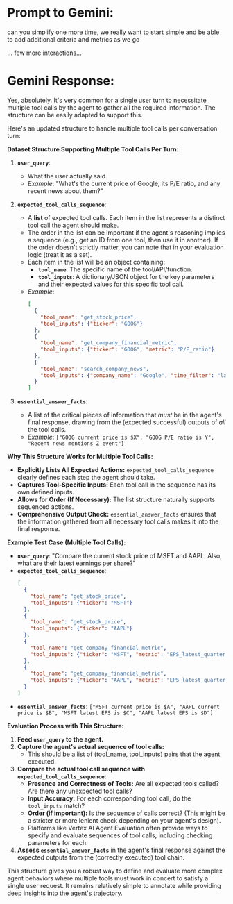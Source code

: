 # Prompt to Gemini:

can you simplify one more time, we really want to start simple and be able to add additional criteria and metrics as we go

... few more interactions...


# Gemini Response:

Yes, absolutely. It's very common for a single user turn to necessitate multiple tool calls by the agent to gather all the required information. The structure can be easily adapted to support this.

Here's an updated structure to handle multiple tool calls per conversation turn:

**Dataset Structure Supporting Multiple Tool Calls Per Turn:**

1.  **`user_query`**:
    *   What the user actually said.
    *   *Example*: "What's the current price of Google, its P/E ratio, and any recent news about them?"

2.  **`expected_tool_calls_sequence`**:
    *   A **list** of expected tool calls. Each item in the list represents a distinct tool call the agent should make.
    *   The order in the list can be important if the agent's reasoning implies a sequence (e.g., get an ID from one tool, then use it in another). If the order doesn't strictly matter, you can note that in your evaluation logic (treat it as a set).
    *   Each item in the list will be an object containing:
        *   **`tool_name`**: The specific name of the tool/API/function.
        *   **`tool_inputs`**: A dictionary/JSON object for the key parameters and their expected values for this specific tool call.
    *   *Example*:
        ```json
        [
          {
            "tool_name": "get_stock_price",
            "tool_inputs": {"ticker": "GOOG"}
          },
          {
            "tool_name": "get_company_financial_metric",
            "tool_inputs": {"ticker": "GOOG", "metric": "P/E_ratio"}
          },
          {
            "tool_name": "search_company_news",
            "tool_inputs": {"company_name": "Google", "time_filter": "last_24_hours"}
          }
        ]
        ```

3.  **`essential_answer_facts`**:
    *   A list of the critical pieces of information that *must* be in the agent's final response, drawing from the (expected successful) outputs of *all* the tool calls.
    *   *Example*: `["GOOG current price is $X", "GOOG P/E ratio is Y", "Recent news mentions Z event"]`

**Why This Structure Works for Multiple Tool Calls:**

*   **Explicitly Lists All Expected Actions:** `expected_tool_calls_sequence` clearly defines each step the agent should take.
*   **Captures Tool-Specific Inputs:** Each tool call in the sequence has its own defined inputs.
*   **Allows for Order (If Necessary):** The list structure naturally supports sequenced actions.
*   **Comprehensive Output Check:** `essential_answer_facts` ensures that the information gathered from all necessary tool calls makes it into the final response.

**Example Test Case (Multiple Tool Calls):**

*   **`user_query`**: "Compare the current stock price of MSFT and AAPL. Also, what are their latest earnings per share?"
*   **`expected_tool_calls_sequence`**:
    ```json
    [
      {
        "tool_name": "get_stock_price",
        "tool_inputs": {"ticker": "MSFT"}
      },
      {
        "tool_name": "get_stock_price",
        "tool_inputs": {"ticker": "AAPL"}
      },
      {
        "tool_name": "get_company_financial_metric",
        "tool_inputs": {"ticker": "MSFT", "metric": "EPS_latest_quarter"}
      },
      {
        "tool_name": "get_company_financial_metric",
        "tool_inputs": {"ticker": "AAPL", "metric": "EPS_latest_quarter"}
      }
    ]
    ```
*   **`essential_answer_facts`**: `["MSFT current price is $A", "AAPL current price is $B", "MSFT latest EPS is $C", "AAPL latest EPS is $D"]`

**Evaluation Process with This Structure:**

1.  **Feed `user_query` to the agent.**
2.  **Capture the agent's actual sequence of tool calls:**
    *   This should be a list of (tool\_name, tool\_inputs) pairs that the agent executed.
3.  **Compare the actual tool call sequence with `expected_tool_calls_sequence`:**
    *   **Presence and Correctness of Tools:** Are all expected tools called? Are there any unexpected tool calls?
    *   **Input Accuracy:** For each corresponding tool call, do the `tool_inputs` match?
    *   **Order (if important):** Is the sequence of calls correct? (This might be a stricter or more lenient check depending on your agent's design).
    *   Platforms like Vertex AI Agent Evaluation often provide ways to specify and evaluate sequences of tool calls, including checking parameters for each.
4.  **Assess `essential_answer_facts`** in the agent's final response against the expected outputs from the (correctly executed) tool chain.

This structure gives you a robust way to define and evaluate more complex agent behaviors where multiple tools must work in concert to satisfy a single user request. It remains relatively simple to annotate while providing deep insights into the agent's trajectory.